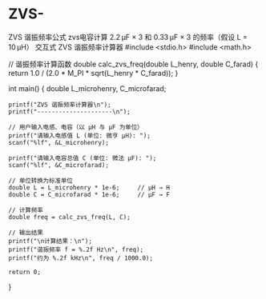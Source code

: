 # ZVS-
ZVS 谐振频率公式 zvs电容计算 2.2 μF × 3 和 0.33 μF × 3 的频率（假设 L = 10 μH）
交互式 ZVS 谐振频率计算器
#include <stdio.h>
#include <math.h>

// 谐振频率计算函数
double calc_zvs_freq(double L_henry, double C_farad) {
    return 1.0 / (2.0 * M_PI * sqrt(L_henry * C_farad));
}

int main() {
    double L_microhenry, C_microfarad;
    
    printf("ZVS 谐振频率计算器\n");
    printf("---------------------\n");
    
    // 用户输入电感、电容（以 μH 与 μF 为单位）
    printf("请输入电感值 L (单位: 微亨 μH): ");
    scanf("%lf", &L_microhenry);
    
    printf("请输入电容总值 C (单位: 微法 μF): ");
    scanf("%lf", &C_microfarad);
    
    // 单位转换为标准单位
    double L = L_microhenry * 1e-6;     // μH → H
    double C = C_microfarad * 1e-6;     // μF → F

    // 计算频率
    double freq = calc_zvs_freq(L, C);

    // 输出结果
    printf("\n计算结果：\n");
    printf("谐振频率 f = %.2f Hz\n", freq);
    printf("约为 %.2f kHz\n", freq / 1000.0);

    return 0;
}
